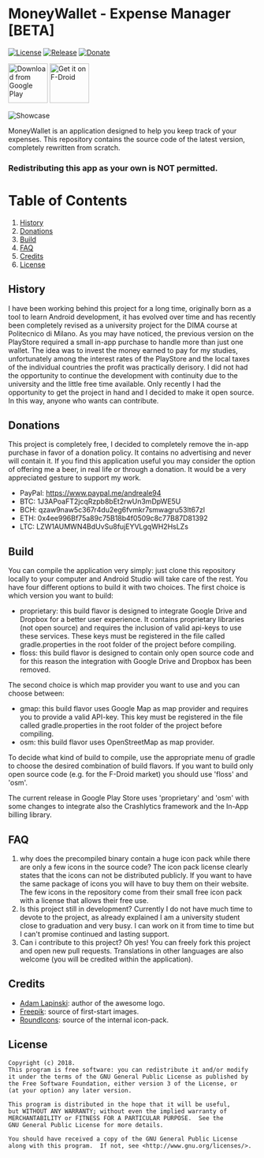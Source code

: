 # MoneyWallet - Expense Manager [BETA]

[![License](https://img.shields.io/badge/license-GPL%20V3-blue.svg)](https://www.gnu.org/licenses/gpl-3.0.html)
[![Release](https://img.shields.io/github/release/AndreAle94/moneywallet.svg)](https://github.com/AndreAle94/moneywallet/releases/latest)
[![Donate](https://img.shields.io/badge/Donate-PayPal-green.svg)](https://www.paypal.me/andreale94)

[<img src="https://play.google.com/intl/en_us/badges/images/generic/en_badge_web_generic.png"
alt="Download from Google Play"
height="80">](https://play.google.com/store/apps/details?id=com.rahul.moneywallet)
[<img src="https://f-droid.org/badge/get-it-on.png"
alt="Get it on F-Droid"
height="80">](https://f-droid.org/en/packages/com.rahul.moneywallet)

![Showcase](https://github.com/AndreAle94/moneywallet/raw/master/pictures/showcase.png)

MoneyWallet is an application designed to help you keep track of your expenses. This repository
contains the source code of the latest version, completely rewritten from scratch.

### Redistributing this app as your own is NOT permitted.

# Table of Contents

1. [History](#history)
2. [Donations](#donations)
3. [Build](#build)
4. [FAQ](#faq)
5. [Credits](#credits)
6. [License](#license)

## History

I have been working behind this project for a long time, originally born as a tool to learn Android
development, it has evolved over time and has recently been completely revised as a university
project for the DIMA course at Politecnico di Milano. As you may have noticed, the previous version
on the PlayStore required a small in-app purchase to handle more than just one wallet. The idea was
to invest the money earned to pay for my studies, unfortunately among the interest rates of the
PlayStore and the local taxes of the individual countries the profit was practically derisory. I did
not had the opportunity to continue the development with continuity due to the university and the
little free time available. Only recently I had the opportunity to get the project in hand and I
decided to make it open source. In this way, anyone who wants can contribute.

## Donations

This project is completely free, I decided to completely remove the in-app purchase in favor of a
donation policy. It contains no advertising and never will contain it. If you find this application
useful you may consider the option of offering me a beer, in real life or through a donation. It
would be a very appreciated gesture to support my work.

- PayPal: https://www.paypal.me/andreale94
- BTC: 1J3APoaFT2jcqRzpb8bEt2rwUn3mDpWE5U
- BCH: qzaw9naw5c367r4du2eg6fvmkr7smwagru53lt67zl
- ETH: 0x4ee996Bf75a89c75B18b4f0509c8c77B87D81392
- LTC: LZW1AUMWN4BdUvSu8fujEYVLgqWH2HsLZs

## Build

You can compile the application very simply: just clone this repository locally to your computer and
Android Studio will take care of the rest. You have four different options to build it with two
choices. The first choice is which version you want to build:

- proprietary: this build flavor is designed to integrate Google Drive and Dropbox for a better user
  experience. It contains proprietary libraries (not open source) and requires the inclusion of
  valid api-keys to use these services. These keys must be registered in the file called
  gradle.properties in the root folder of the project before compiling.
- floss: this build flavor is designed to contain only open source code and for this reason the
  integration with Google Drive and Dropbox has been removed.

The second choice is which map provider you want to use and you can choose between:

- gmap: this build flavor uses Google Map as map provider and requires you to provide a valid
  API-key. This key must be registered in the file called gradle.properties in the root folder of
  the project before compiling.
- osm: this build flavor uses OpenStreetMap as map provider.

To decide what kind of build to compile, use the appropriate menu of gradle to choose the desired
combination of build flavors. If you want to build only open source code (e.g. for the F-Droid
market) you should use 'floss' and 'osm'.

The current release in Google Play Store uses 'proprietary' and 'osm' with some changes to integrate
also the Crashlytics framework and the In-App billing library.

## FAQ

1. why does the precompiled binary contain a huge icon pack while there are only a few icons in the
   source code? The icon pack license clearly states that the icons can not be distributed publicly.
   If you want to have the same package of icons you will have to buy them on their website. The few
   icons in the repository come from their small free icon pack with a license that allows their
   free use.
2. Is this project still in development? Currently I do not have much time to devote to the project,
   as already explained I am a university student close to graduation and very busy. I can work on
   it from time to time but I can't promise continued and lasting support.
3. Can i contribute to this project? Oh yes! You can freely fork this project and open new pull
   requests. Translations in other languages are also welcome (you will be credited within the
   application).

## Credits

- [Adam Lapinski](http://www.yeti-designs.com): author of the awesome logo.
- [Freepik](https://www.freepik.com): source of first-start images.
- [RoundIcons](https://roundicons.com): source of the internal icon-pack.

## License

    Copyright (c) 2018.
    This program is free software: you can redistribute it and/or modify
    it under the terms of the GNU General Public License as published by
    the Free Software Foundation, either version 3 of the License, or
    (at your option) any later version.

    This program is distributed in the hope that it will be useful,
    but WITHOUT ANY WARRANTY; without even the implied warranty of
    MERCHANTABILITY or FITNESS FOR A PARTICULAR PURPOSE.  See the
    GNU General Public License for more details.

    You should have received a copy of the GNU General Public License
    along with this program.  If not, see <http://www.gnu.org/licenses/>.